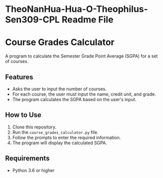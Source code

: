 # TheoNanHua-Hua-O-Theophilus-Sen309-CPL Readme File 
# Course Grades Calculator

A program to calculate the Semester Grade Point Average (SGPA) for a set of courses.

## Features

- Asks the user to input the number of courses.
- For each course, the user must input the name, credit unit, and grade.
- The program calculates the SGPA based on the user's input.

## How to Use

1. Clone this repository.
2. Run the `course_grades_calculator.py` file.
3. Follow the prompts to enter the required information.
4. The program will display the calculated SGPA.

## Requirements

- Python 3.6 or higher

